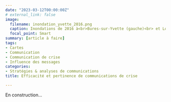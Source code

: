 ```yaml
---
date: "2023-03-12T00:00:00Z"
# external_link: false
image:
  filename: inondation_yvette_2016.png
  caption: Inondations de 2016 à<br>Bures-sur-Yvette (gauche)<br> et Longjumeau (droite)
  focal_point: Smart
summary: [article à faire]
tags:
- Cartes
- Communication
- Communication de crise
- Influence des messages
categories: 
- Stratégies & analyses de communications
title: Efficacité et pertinence de communications de crise

---
```


En construction...

